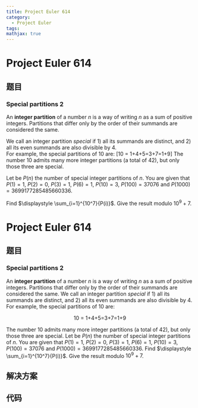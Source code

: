 ```yaml
---
title: Project Euler 614
category:
  - Project Euler
tags:
mathjax: true
---
```

<escape><!-- more --></escape>
    
# Project Euler 614
## 题目
### Special partitions 2


An <b>integer partition</b> of a number $n$ is a way of writing $n$ as a sum of positive integers. Partitions that differ only by the order of their summands are considered the same.

We call an integer partition <i>special</i> if 1) all its summands are distinct, and 2) all its even summands are also divisible by 4. <br />For example, the special partitions of $10$ are: \[10 = 1+4+5=3+7=1+9\]
The number $10$ admits many more integer partitions (a total of 42), but only those three are special.

Let be $P(n)$ the number of special integer partitions of $n$. You are given that $P(1) = 1$, $P(2) = 0$, $P(3) = 1$, $P(6) = 1$, $P(10)=3$, $P(100) = 37076$ and $P(1000)=3699177285485660336$.

Find $\displaystyle \sum_{i=1}^{10^7}{P(i)}$. Give the result modulo $10^9+7$.


# Project Euler 614
## 题目
### Special partitions 2

An <b>integer partition</b> of a number $n$ is a way of writing $n$ as a sum of positive integers. Partitions that differ only by the order of their summands are considered the same.
We call an integer partition <i>special</i> if 1) all its summands are distinct, and 2) all its even summands are also divisible by 4.<br>For example, the special partitions of 10 are: 
<center>10 = 1+4+5=3+7=1+9</center>

The number 10 admits many more integer partitions (a total of 42), but only those three are special.
Let be $P(n)$ the number of special integer partitions of $n$. You are given that $P(1) = 1$, $P(2) = 0$, $P(3) = 1$, $P(6) = 1$, $P(10)=3$, $P(100) = 37076$ and $P(1000)=3699177285485660336$.
Find $\displaystyle \sum_{i=1}^{10^7}{P(i)}$. Give the result modulo $10^9+7$.


## 解决方案


## 代码


